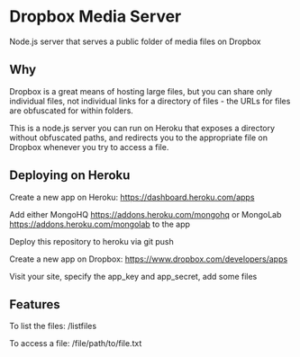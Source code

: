 # Dropbox Media Server

Node.js server that serves a public folder of media files on Dropbox

## Why

Dropbox is a great means of hosting large files, but you can share only individual files, not individual links for a directory of files - the URLs for files are obfuscated for within folders.

This is a node.js server you can run on Heroku that exposes a directory without obfuscated paths, and redirects you to the appropriate file on Dropbox whenever you try to access a file.

## Deploying on Heroku

Create a new app on Heroku: https://dashboard.heroku.com/apps

Add either MongoHQ https://addons.heroku.com/mongohq or MongoLab https://addons.heroku.com/mongolab to the app

Deploy this repository to heroku via git push

Create a new app on Dropbox: https://www.dropbox.com/developers/apps

Visit your site, specify the app\_key and app\_secret, add some files

## Features

To list the files: /listfiles

To access a file: /file/path/to/file.txt
